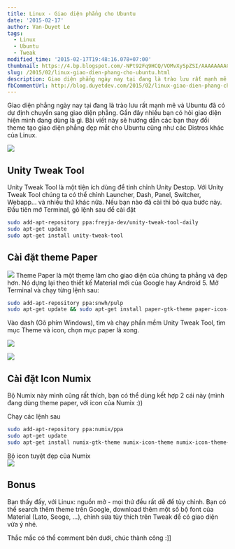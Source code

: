 ```yaml
---
title: Linux - Giao diện phẳng cho Ubuntu
date: '2015-02-17'
author: Van-Duyet Le
tags:
  - Linux
  - Ubuntu
  - Tweak
modified_time: '2015-02-17T19:48:16.078+07:00'
thumbnail: https://4.bp.blogspot.com/-NPt92Fq9HCQ/VOMvXySpZSI/AAAAAAAACIA/12wdtDOP7ZA/s1600/Screenshot%2Bfrom%2B2015-02-17%2B19%3A07%3A47.png
slug: /2015/02/linux-giao-dien-phang-cho-ubuntu.html
description: Giao diện phẳng ngày nay tại đang là trào lưu rất mạnh mẽ và Ubuntu đã có dự định chuyển sang giao diện phẳng. Gần đây nhiều bạn có hỏi giao diện hiện mình đang dùng là gì. Bài viết này sẽ hướng dẫn các bạn thay đổi theme tạo giao diện phẳng đẹp mắt cho Ubuntu cũng như các Distros khác của Linux.
fbCommentUrl: http://blog.duyetdev.com/2015/02/linux-giao-dien-phang-cho-ubuntu.html
---
```


Giao diện phẳng ngày nay tại đang là trào lưu rất mạnh mẽ và Ubuntu đã có dự định chuyển sang giao diện phẳng. Gần đây nhiều bạn có hỏi giao diện hiện mình đang dùng là gì. Bài viết này sẽ hướng dẫn các bạn thay đổi theme tạo giao diện phẳng đẹp mắt cho Ubuntu cũng như các Distros khác của Linux.

![](https://4.bp.blogspot.com/-NPt92Fq9HCQ/VOMvXySpZSI/AAAAAAAACIA/12wdtDOP7ZA/s1600/Screenshot%2Bfrom%2B2015-02-17%2B19%3A07%3A47.png)

## Unity Tweak Tool

Unity Tweak Tool là một tiện ích dùng để tinh chỉnh Unity Destop. Với Unity Tweak Tool chúng ta có thể chỉnh Launcher, Dash, Panel, Switcher, Webapp… và nhiều thứ khác nữa. Nếu bạn nào đã cài thì bỏ qua bước này.
Đầu tiên mở Terminal, gõ lệnh sau để cài đặt

```bash
sudo add-apt-repository ppa:freyja-dev/unity-tweak-tool-daily
sudo apt-get update
sudo apt-get install unity-tweak-tool

```

## Cài đặt theme Paper

![](https://1.bp.blogspot.com/-suZQyfA_AKA/VOMwgPQGoMI/AAAAAAAACIM/mY7jbmp4S04/s1600/paper-screenshot.png)
Theme Paper là một theme làm cho giao diện của chúng ta phẳng và đẹp hơn. Nó dựng lại theo thiết kế Material mới của Google hay Android 5.
Mở Terminal và chạy từng lệnh sau:

```bash
sudo add-apt-repository ppa:snwh/pulp
sudo apt-get update && sudo apt-get install paper-gtk-theme paper-icon-theme
```

Vào dash (Gõ phím Windows), tìm và chạy phần mềm Unity Tweak Tool, tìm mục Theme và icon, chọn mục paper là xong.

![](https://1.bp.blogspot.com/-tlyVQNwgTpw/VOMxTiVA81I/AAAAAAAACIU/VwQCPfqnDFQ/s1600/Screenshot%2Bfrom%2B2015-02-17%2B19%3A16%3A04.png)

![](https://3.bp.blogspot.com/-6-XeD68qQTQ/VOM1C7ejC7I/AAAAAAAACIs/KOynVRg1chM/s1600/Screenshot%2Bfrom%2B2015-02-17%2B19%3A31%3A55.png)

## Cài đặt Icon Numix

Bộ Numix này mình cũng rất thích, bạn có thể dùng kết hợp 2 cái này (mình đang dùng theme paper, với icon của Numix :))

Chạy các lệnh sau

```bash
sudo add-apt-repository ppa:numix/ppa
sudo apt-get update
sudo apt-get install numix-gtk-theme numix-icon-theme numix-icon-theme-circle

```

Bộ icon tuyệt đẹp của Numix  
![](https://4.bp.blogspot.com/-NBT6wQnwsb8/VOM2EmxzVZI/AAAAAAAACI4/vbeh3iG3Ge4/s1600/Screenshot%2Bfrom%2B2015-02-17%2B19%3A36%3A27.png)

## Bonus

Bạn thấy đấy, với Linux: nguồn mở - mọi thứ đều rất dễ để tùy chỉnh. Bạn có thể search thêm theme trên Google, download thêm một số bộ font của Material (Lato, Seoge, ...), chỉnh sửa tùy thích trên Tweak để có giao diện vừa ý nhé.

Thắc mắc có thể comment bên dưới, chúc thành công :]]
